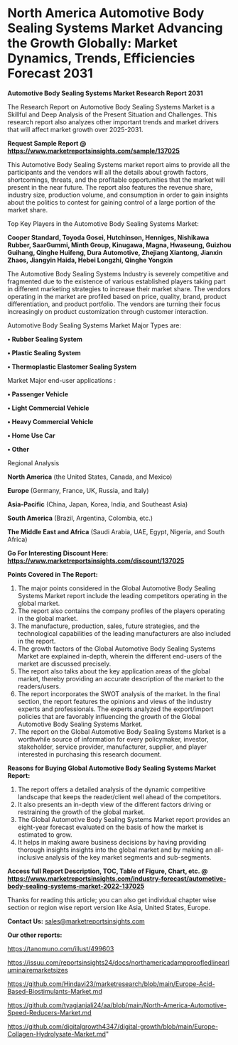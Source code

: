  # North America Automotive Body Sealing Systems Market Advancing the Growth Globally: Market Dynamics, Trends, Efficiencies Forecast 2031

<strong>Automotive Body Sealing Systems Market Research Report 2031</strong>

The Research Report on Automotive Body Sealing Systems Market is a Skillful and Deep Analysis of the Present Situation and Challenges. This research report also analyzes other important trends and market drivers that will affect market growth over 2025-2031.

<strong>Request Sample Report @ <a href=https://www.marketreportsinsights.com/sample/137025>https://www.marketreportsinsights.com/sample/137025</a></strong>

This Automotive Body Sealing Systems market report aims to provide all the participants and the vendors will all the details about growth factors, shortcomings, threats, and the profitable opportunities that the market will present in the near future. The report also features the revenue share, industry size, production volume, and consumption in order to gain insights about the politics to contest for gaining control of a large portion of the market share.

Top Key Players in the Automotive Body Sealing Systems Market:

<strong>Cooper Standard, Toyoda Gosei, Hutchinson, Henniges, Nishikawa Rubber, SaarGummi, Minth Group, Kinugawa, Magna, Hwaseung, Guizhou Guihang, Qinghe Huifeng, Dura Automotive, Zhejiang Xiantong, Jianxin Zhaos, Jiangyin Haida, Hebei Longzhi, Qinghe Yongxin</strong>

The Automotive Body Sealing Systems Industry is severely competitive and fragmented due to the existence of various established players taking part in different marketing strategies to increase their market share. The vendors operating in the market are profiled based on price, quality, brand, product differentiation, and product portfolio. The vendors are turning their focus increasingly on product customization through customer interaction.

Automotive Body Sealing Systems Market Major Types are:

<strong>• Rubber Sealing System

• Plastic Sealing System

• Thermoplastic Elastomer Sealing System</strong>

Market Major end-user applications :

<strong>• Passenger Vehicle

• Light Commercial Vehicle

• Heavy Commercial Vehicle

• Home Use Car

• Other</strong>

Regional Analysis

</u><strong><b>North America</b></strong> (the United States, Canada, and Mexico)

<strong><b>Europe </b></strong>(Germany, France, UK, Russia, and Italy)

<strong><b>Asia-Pacific</b></strong> (China, Japan, Korea, India, and Southeast Asia)

<strong><b>South America</b></strong> (Brazil, Argentina, Colombia, etc.)

<strong><b>The Middle East and Africa</b></strong> (Saudi Arabia, UAE, Egypt, Nigeria, and South Africa)

<strong>Go For Interesting Discount Here: <a href=https://www.marketreportsinsights.com/discount/137025>https://www.marketreportsinsights.com/discount/137025</a></strong>

<strong>Points Covered in The Report:</strong>
<ol>
  <li>The major points considered in the Global Automotive Body Sealing Systems Market report include the leading competitors operating in the global market.</li>
  <li>The report also contains the company profiles of the players operating in the global market.</li>
  <li>The manufacture, production, sales, future strategies, and the technological capabilities of the leading manufacturers are also included in the report.</li>
  <li>The growth factors of the Global Automotive Body Sealing Systems Market are explained in-depth, wherein the different end-users of the market are discussed precisely.</li>
  <li>The report also talks about the key application areas of the global market, thereby providing an accurate description of the market to the readers/users.</li>
  <li>The report incorporates the SWOT analysis of the market. In the final section, the report features the opinions and views of the industry experts and professionals. The experts analyzed the export/import policies that are favorably influencing the growth of the Global Automotive Body Sealing Systems Market.</li>
  <li>The report on the Global Automotive Body Sealing Systems Market is a worthwhile source of information for every policymaker, investor, stakeholder, service provider, manufacturer, supplier, and player interested in purchasing this research document.</li>
</ol>
<strong>Reasons for Buying Global Automotive Body Sealing Systems Market Report:</strong>

<ol>
  <li>The report offers a detailed analysis of the dynamic competitive landscape that keeps the reader/client well ahead of the competitors.</li>
  <li>It also presents an in-depth view of the different factors driving or restraining the growth of the global market.</li>
  <li>The Global Automotive Body Sealing Systems Market report provides an eight-year forecast evaluated on the basis of how the market is estimated to grow.</li>
  <li>It helps in making aware business decisions by having providing thorough insights insights into the global market and by making an all-inclusive analysis of the key market segments and sub-segments.</li>
</ol>
<strong>Access full Report Description, TOC, Table of Figure, Chart, etc. @ <a href=https://www.marketreportsinsights.com/industry-forecast/automotive-body-sealing-systems-market-2022-137025>https://www.marketreportsinsights.com/industry-forecast/automotive-body-sealing-systems-market-2022-137025</a></strong>


Thanks for reading this article; you can also get individual chapter wise section or region wise report version like Asia, United States, Europe.

<strong>Contact Us:</strong>
sales@marketreportsinsights.com

<strong>Our other reports:</strong>

<a href=https://tanomuno.com/illust/499603>https://tanomuno.com/illust/499603</a>

<a href=https://issuu.com/reportsinsights24/docs/northamericadampproofledlinearluminairemarketsizes>https://issuu.com/reportsinsights24/docs/northamericadampproofledlinearluminairemarketsizes</a>

<a href=https://github.com/Hindavi23/marketresearch/blob/main/Europe-Acid-Based-Biostimulants-Market.md>https://github.com/Hindavi23/marketresearch/blob/main/Europe-Acid-Based-Biostimulants-Market.md</a>

<a href=https://github.com/tyagianjali24/aa/blob/main/North-America-Automotive-Speed-Reducers-Market.md>https://github.com/tyagianjali24/aa/blob/main/North-America-Automotive-Speed-Reducers-Market.md</a>

<a href=https://github.com/digitalgrowth4347/digital-growth/blob/main/Europe-Collagen-Hydrolysate-Market.md>https://github.com/digitalgrowth4347/digital-growth/blob/main/Europe-Collagen-Hydrolysate-Market.md</a>"
